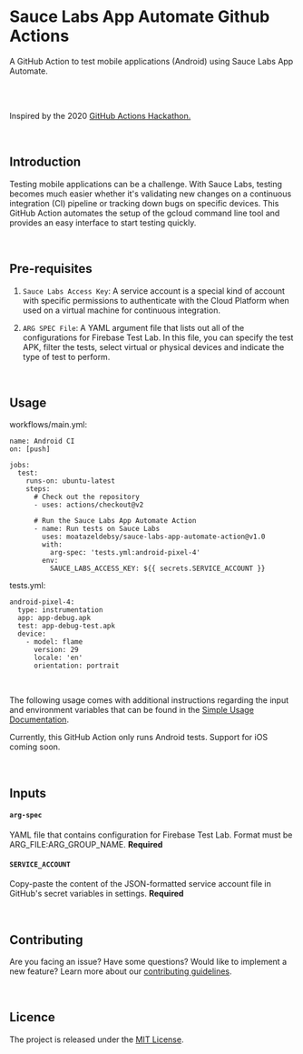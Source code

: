 # Sauce Labs App Automate Github Actions 


A GitHub Action to test mobile applications (Android) using Sauce Labs App Automate.

<br>


<br>

Inspired by the 2020 [GitHub Actions Hackathon.]()

<br>

## Introduction

Testing mobile applications can be a challenge. With Sauce Labs, testing becomes much easier whether it's validating new changes on a continuous integration (CI) pipeline or tracking down bugs on specific devices. This GitHub Action automates the setup of the gcloud command line tool and provides an easy interface to start testing quickly.

<br>

## Pre-requisites

1. `Sauce Labs Access Key`: A service account is a special kind of account with specific permissions to authenticate with the Cloud Platform when used on a virtual machine for continuous integration.

2. `ARG SPEC File`: A YAML argument file that lists out all of the configurations for Firebase Test Lab. In this file, you can specify the test APK, filter the tests, select virtual or physical devices and indicate the type of test to perform.


<br>

## Usage
workflows/main.yml:
```
name: Android CI
on: [push]

jobs:
  test:
    runs-on: ubuntu-latest
    steps:
      # Check out the repository
      - uses: actions/checkout@v2

      # Run the Sauce Labs App Automate Action
      - name: Run tests on Sauce Labs
        uses: moatazeldebsy/sauce-labs-app-automate-action@v1.0
        with:
          arg-spec: 'tests.yml:android-pixel-4'
        env:
          SAUCE_LABS_ACCESS_KEY: ${{ secrets.SERVICE_ACCOUNT }}
```

tests.yml:
```
android-pixel-4:
  type: instrumentation
  app: app-debug.apk
  test: app-debug-test.apk
  device:
    - model: flame
      version: 29
      locale: 'en'
      orientation: portrait
```

<br>

The following usage comes with additional instructions regarding the input and environment variables that can be found in the [Simple Usage Documentation](/docs/SIMPLE_USAGE.md).

Currently, this GitHub Action only runs Android tests. Support for iOS coming soon.

<br>

## Inputs

#### `arg-spec`

YAML file that contains configuration for Firebase Test Lab. Format must be ARG_FILE:ARG_GROUP_NAME. **Required**

#### `SERVICE_ACCOUNT`

Copy-paste the content of the JSON-formatted service account file in GitHub's secret variables in settings. **Required**

<br>

## Contributing

Are you facing an issue? Have some questions? Would like to implement a new feature? Learn more about our [contributing guidelines](CONTRIBUTING.md).

<br>

## Licence

The project is released under the [MIT License](LICENSE).